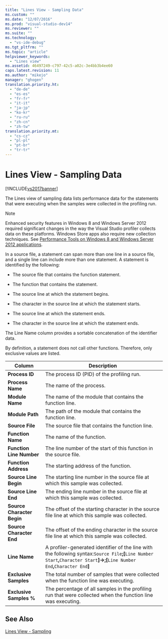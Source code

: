 ```yaml
---
title: "Lines View - Sampling Data"
ms.custom: ""
ms.date: "12/07/2016"
ms.prod: "visual-studio-dev14"
ms.reviewer: ""
ms.suite: ""
ms.technology: 
  - "vs-ide-debug"
ms.tgt_pltfrm: ""
ms.topic: "article"
helpviewer_keywords: 
  - "Lines view"
ms.assetid: 46497249-c797-42c5-a02c-3e4bb3b4ee60
caps.latest.revision: 11
ms.author: "mikejo"
manager: "ghogen"
translation.priority.ht: 
  - "de-de"
  - "es-es"
  - "fr-fr"
  - "it-it"
  - "ja-jp"
  - "ko-kr"
  - "ru-ru"
  - "zh-cn"
  - "zh-tw"
translation.priority.mt: 
  - "cs-cz"
  - "pl-pl"
  - "pt-br"
  - "tr-tr"
---
```

# Lines View - Sampling Data
[!INCLUDE[vs2017banner](../code-quality/includes/vs2017banner.md)]

The Lines view of sampling data lists performance data for the statements that were executing when the samples were collected in the profiling run.  
  
> [!NOTE]
>  Enhanced security features in Windows 8 and Windows Server 2012 required significant changes in the way the Visual Studio profiler collects data on these platforms. Windows Store apps also require new collection techniques. See [Performance Tools on Windows 8 and Windows Server 2012 applications](../profiling/performance-tools-on-windows-8-and-windows-server-2012-applications.md).  
  
 In a source file, a statement can span more than one line in a source file, and a single line can include more than one statement. A statement is identified by the following:  
  
-   The source file that contains the function statement.  
  
-   The function that contains the statement.  
  
-   The source line at which the statement begins.  
  
-   The character in the source line at which the statement starts.  
  
-   The source line at which the statement ends.  
  
-   The character in the source line at which the statement ends.  
  
 The Line Name column provides a sortable concatenation of the identifier data.  
  
 By definition, a statement does not call other functions. Therefore, only exclusive values are listed.  
  
|Column|Description|  
|------------|-----------------|  
|**Process ID**|The process ID (PID) of the profiling run.|  
|**Process Name**|The name of the process.|  
|**Module Name**|The name of the module that contains the function line.|  
|**Module Path**|The path of the module that contains the function line.|  
|**Source File**|The source file that contains the function line.|  
|**Function Name**|The name of the function.|  
|**Function Line Number**|The line number of the start of this function in the source file.|  
|**Function Address**|The starting address of the function.|  
|**Source Line Begin**|The starting line number in the source file at which this sample was collected.|  
|**Source Line End**|The ending line number in the source file at which this sample was collected.|  
|**Source Character Begin**|The offset of the starting character in the source file line at which this sample was collected.|  
|**Source Character End**|The offset of the ending character in the source file line at which this sample was collected.|  
|**Line Name**|A profiler-generated identifier of the line with the following syntax:`Source File`**;[**`Line Number Start`**,**`Character Start`**]->;[**`Line Number End`**,**`Character End`**]**|  
|**Exclusive Samples**|The total number of samples that were collected when the function line was executing.|  
|**Exclusive Samples %**|The percentage of all samples in the profiling run that were collected when the function line was executing.|  
  
## See Also  
 [Lines View - Sampling](../profiling/lines-view---.net-memory-sampling-data.md)